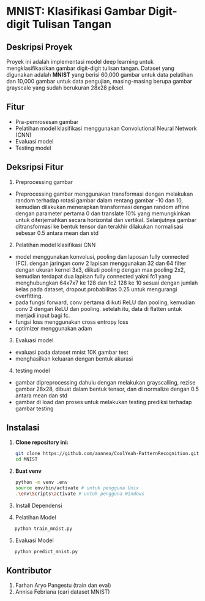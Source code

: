 # MNIST: Klasifikasi Gambar Digit-digit Tulisan Tangan

## Deskripsi Proyek
Proyek ini adalah implementasi model deep learning untuk mengklasifikasikan gambar digit-digit tulisan tangan. Dataset yang digunakan adalah **MNIST** yang berisi 60,000 gambar untuk data pelatihan dan 10,000 gambar untuk data pengujian, masing-masing berupa gambar grayscale yang sudah berukuran 28x28 piksel.

## Fitur
- Pra-pemrosesan gambar
- Pelatihan model klasifikasi menggunakan Convolutional Neural Network (CNN)
- Evaluasi model
- Testing model

## Deksripsi Fitur
1. Preprocessing gambar
- Preprocessing gambar menggunakan transformasi dengan melakukan random terhadap rotasi gambar dalam rentang gambar -10 dan 10, kemudian dilakukan
  menerapkan transformasi dengan random affine dengan parameter pertama 0 dan translate 10% yang
  memungkinkan untuk diterjemahkan secara horizontal dan vertikal. Selanjutnya gambar ditransformasi ke bentuk tensor dan terakhir
  dilakukan normalisasi sebesar 0.5 antara mean dan std
2. Pelatihan model klasifikasi CNN
- model menggunakan konvolusi, pooling dan laposan fully connected (FC). dengan jaringan conv 2 lapisan
  menggunakan 32 dan 64 filter dengan ukuran kernel 3x3, diikuti pooling dengan max pooling 2x2, kemudian
  terdapat dua lapisan fully connected yakni fc1 yang menghubungkan 64x7x7 ke 128 dan fc2 128 ke 10 sesuai dengan jumlah kelas
  pada dataset, dropout probabilitas 0.25 untuk mengurangi overfitting.
- pada fungsi forward, conv pertama diikuti ReLU dan pooling, kemudian conv 2 dengan ReLU dan pooling.
  setelah itu, data di flatten untuk menjadi input bagi fc.
- fungsi loss menggunakan cross entropy loss
- optimizer menggunakan adam
3. Evaluasi model
- evaluasi pada dataset mnist 10K gambar test
- menghasilkan keluaran dengan bentuk akurasi
4. testing model
- gambar dipreprocessing dahulu dengan melakukan grayscalling, rezise gambar 28x28, dibuat dalam bentuk
  tensor, dan di normalize dengan 0.5 antara mean dan std
- gambar di load dan proses untuk melakukan testing prediksi terhadap gambar testing

## Instalasi

1. **Clone repository ini:**
   ```bash
   git clone https://github.com/aannea/CoolYeah-PatternRecognition.git
   cd MNIST
   ```
   
2. **Buat venv**
   ```bash
   python -m venv .env
   source env/bin/activate # untuk pengguna Unix
   .\env\Scripts\activate # untuk pengguna Windows
   ```
   
3. Install Dependensi

4. Pelatihan Model
```bash
   python train_mnist.py
   ```
5. Evaluasi Model
```bash
   python predict_mnist.py
   ```


## Kontributor
1. Farhan Aryo Pangestu (train dan eval)
2. Annisa Febriana (cari dataset MNIST)



